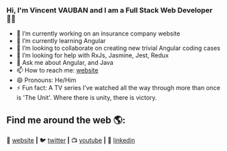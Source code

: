 ### Hi, I'm Vincent VAUBAN and I am a Full Stack Web Developer 👨‍💻

- 🔭 I’m currently working on an insurance company website
- 🌱 I’m currently learning Angular
- 👯 I’m looking to collaborate on creating new trivial Angular coding cases
- 🤔 I’m looking for help with RxJs, Jasmine, Jest, Redux
- 💬 Ask me about Angular, and Java
- 📫 How to reach me: [website]
- 😄 Pronouns: He/Him
- ⚡ Fun fact: A TV series I’ve watched all the way through more than once is 'The Unit'. Where there is unity, there is victory.

## Find me around the web 🌎:
🏡 [website][website] **|** 
🐦 [twitter][twitter] **|** 
📺 [youtube][youtube] **|** 
👔 [linkedin][linkedin]

[website]: https://vvauban.com
[twitter]: https://twitter.com/vvauban
[youtube]: https://www.youtube.com/channel/UCYLjkxJuSkJsgBmDoh9dMoA
[linkedin]: https://linkedin.com/in/vvauban
